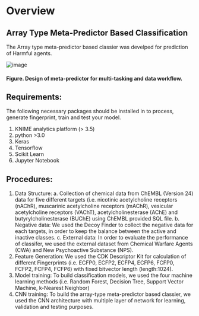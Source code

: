 # Overview
## Array Type Meta-Predictor Based Classification

The Array type meta-predictor based classier was develped for prediction of Harmful agents.

![image](https://user-images.githubusercontent.com/86823471/165199292-b97e61b8-2b5f-4230-91cb-1f8204e96ef3.png)
#### Figure. Design of meta-predictor for multi-tasking and data workflow. 

## Requirements:

The following necessary packages should be installed in to process, generate fingerprint, train and test your model.

1. KNIME analytics platform (> 3.5)
2. python >3.0
3. Keras
4. Tensorflow
5. Scikit Learn
6. Jupyter Notebook

## Procedures:
1. Data Structure:
    a. Collection of chemical data from ChEMBL (Version 24) data for five different targets (i.e. nicotinic acetylcholine receptors (nAChR), muscarinic acetylcholine receptors (mAChR), vesicular acetylcholine receptors (VAChT), acetylcholinesterase (AChE) and butyrylcholinesterase (BUChE) using ChEMBL provided SQL file.
    b. Negative data: We used the Decoy Finder to collect the negative data for each targets, in order to keep the balance between the active and inactive classes.
    c. External data: In order to evaluate the performance of classifer, we used the external dataset from Chemical Warfare Agents (CWA) and New Psychoactive Substance (NPS).
2. Feature Generation: We used the CDK Descriptor Kit for calculation of different Fingerprints (i.e. ECFP0, ECFP2, ECFP4, ECFP6, FCFP0, FCFP2, FCFP4, FCFP6) with fixed bitvector length (length:1024).
3. Model training: To build classification models, we used the four machine learning methods (i.e. Random Forest, Decision Tree, Support Vector Machine, k-Nearest Neighbor)
4. CNN training: To build the array-type meta-predictor based classier, we used the CNN architecture with multiple layer of network for learning, validation and testing purposes.
